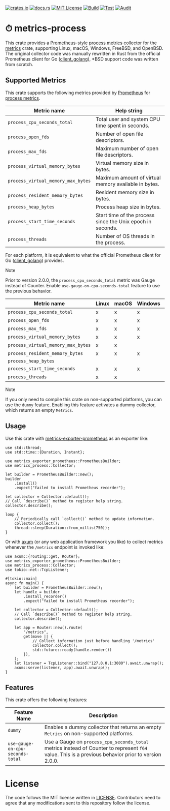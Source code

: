 [![crates.io](https://img.shields.io/crates/v/metrics-process.svg)](https://crates.io/crates/metrics-process)
[![docs.rs](https://docs.rs/metrics-process/badge.svg)](https://docs.rs/metrics-process)
[![MIT License](https://img.shields.io/badge/license-MIT-blue.svg)](./LICENSE)
[![Build](https://github.com/lambdalisue/rs-metrics-process/actions/workflows/build.yml/badge.svg)](https://github.com/lambdalisue/rs-metrics-process/actions/workflows/build.yml)
[![Test](https://github.com/lambdalisue/rs-metrics-process/actions/workflows/test.yml/badge.svg)](https://github.com/lambdalisue/rs-metrics-process/actions/workflows/test.yml)
[![Audit](https://github.com/lambdalisue/rs-metrics-process/actions/workflows/audit.yml/badge.svg)](https://github.com/lambdalisue/rs-metrics-process/actions/workflows/audit.yml)

# ⏱ metrics-process

This crate provides a [Prometheus]-style [process metrics] collector for the
[metrics] crate, supporting Linux, macOS, Windows, FreeBSD, and OpenBSD. The
original collector code was manually rewritten in Rust from the official
Prometheus client for Go ([client_golang]), \*BSD support code was written
from scratch.

[Prometheus]: https://prometheus.io/
[process metrics]: https://prometheus.io/docs/instrumenting/writing_clientlibs/#process-metrics
[metrics]: https://crates.io/crates/metrics

## Supported Metrics

This crate supports the following metrics provided by [Prometheus] for
[process metrics].

| Metric name                        | Help string                                                |
| ---------------------------------- | ---------------------------------------------------------- |
| `process_cpu_seconds_total`        | Total user and system CPU time spent in seconds.           |
| `process_open_fds`                 | Number of open file descriptors.                           |
| `process_max_fds`                  | Maximum number of open file descriptors.                   |
| `process_virtual_memory_bytes`     | Virtual memory size in bytes.                              |
| `process_virtual_memory_max_bytes` | Maximum amount of virtual memory available in bytes.       |
| `process_resident_memory_bytes`    | Resident memory size in bytes.                             |
| `process_heap_bytes`               | Process heap size in bytes.                                |
| `process_start_time_seconds`       | Start time of the process since the Unix epoch in seconds. |
| `process_threads`                  | Number of OS threads in the process.                       |

For each platform, it is equivalent to what the official Prometheus client for
Go ([client_golang]) provides.

> [!NOTE]
>
> Prior to version 2.0.0, the `process_cpu_seconds_total` metric was Gauge instead of Counter.
> Enable `use-gauge-on-cpu-seconds-total` feature to use the previous behavior.

| Metric name                        | Linux | macOS | Windows | FreeBSD | OpenBSD |
| ---------------------------------- | ----- | ----- | ------- | ------- | ------- |
| `process_cpu_seconds_total`        | x     | x     | x       | x       | x       |
| `process_open_fds`                 | x     | x     | x       | x       |         |
| `process_max_fds`                  | x     | x     | x       | x       | x       |
| `process_virtual_memory_bytes`     | x     | x     | x       | x       |         |
| `process_virtual_memory_max_bytes` | x     | x     |         | x       |         |
| `process_resident_memory_bytes`    | x     | x     | x       | x       | x       |
| `process_heap_bytes`               |       |       |         |         |         |
| `process_start_time_seconds`       | x     | x     | x       | x       | x       |
| `process_threads`                  | x     | x     |         | x       |         |

> [!NOTE]
>
> If you only need to compile this crate on non-supported platforms, you can use the `dummy` feature.
> Enabling this feature activates a dummy collector, which returns an empty `Metrics`.

[client_golang]: https://github.com/prometheus/client_golang

## Usage

Use this crate with [metrics-exporter-prometheus] as an exporter like:

[metrics-exporter-prometheus]: https://crates.io/crates/metrics-exporter-prometheus

```rust,no_run
use std::thread;
use std::time::{Duration, Instant};

use metrics_exporter_prometheus::PrometheusBuilder;
use metrics_process::Collector;

let builder = PrometheusBuilder::new();
builder
    .install()
    .expect("failed to install Prometheus recorder");

let collector = Collector::default();
// Call `describe()` method to register help string.
collector.describe();

loop {
    // Periodically call `collect()` method to update information.
    collector.collect();
    thread::sleep(Duration::from_millis(750));
}
```

Or with [axum] (or any web application framework you like) to collect metrics
whenever the `/metrics` endpoint is invoked like:

[axum]: https://crates.io/crates/axum

```rust,no_run
use axum::{routing::get, Router};
use metrics_exporter_prometheus::PrometheusBuilder;
use metrics_process::Collector;
use tokio::net::TcpListener;

#[tokio::main]
async fn main() {
    let builder = PrometheusBuilder::new();
    let handle = builder
        .install_recorder()
        .expect("failed to install Prometheus recorder");

    let collector = Collector::default();
    // Call `describe()` method to register help string.
    collector.describe();

    let app = Router::new().route(
        "/metrics",
        get(move || {
            // Collect information just before handling '/metrics'
            collector.collect();
            std::future::ready(handle.render())
        }),
    );
    let listener = TcpListener::bind("127.0.0.1:3000").await.unwrap();
    axum::serve(listener, app).await.unwrap();
}
```

## Features

This crate offers the following features:

| Feature Name                     | Description                                                                                                                                         |
| -------------------------------- | --------------------------------------------------------------------------------------------------------------------------------------------------- |
| `dummy`                          | Enables a dummy collector that returns an empty `Metrics` on non-supported platforms.                                                               |
| `use-gauge-on-cpu-seconds-total` | Use a Gauge on `process_cpu_seconds_total` metrics instead of Counter to represent `f64` value. This is a previous behavior prior to version 2.0.0. |

# License

The code follows the MIT license written in [LICENSE](./LICENSE). Contributors
need to agree that any modifications sent to this repository follow the license.
